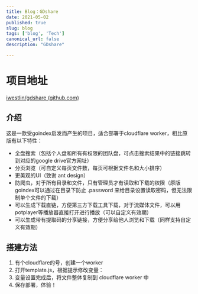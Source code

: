 ```yaml
---
title: Blog：GDshare
date: 2021-05-02
published: true
slug: blog
tags: ['blog', 'Tech']
canonical_url: false
description: "GDshare"

---
```

# 项目地址

[iwestlin/gdshare (github.com)](https://github.com/iwestlin/gdshare)



## 介绍

这是一款受goindex启发而产生的项目，适合部署于cloudflare worker，相比原版有以下特性：

- 全盘搜索（包括个人盘和所有有权限的团队盘，可点击搜索结果中的链接跳转到对应的google drive官方网址）
- 分页浏览（可自定义每页文件数，每页可根据文件名和大小排序）
- 更美观的UI（致谢 ant design）
- 防爬虫，对于所有目录和文件，只有管理员才有读取和下载的权限（原版goindex可以通过在目录下防止 .password 来给目录设置读取密码，但无法限制单个文件的下载）
- 可以生成下载直链，方便第三方下载工具下载，对于流媒体文件，可以用potplayer等播放器直接打开进行播放（可以自定义有效期）
- 可以生成带有提取码的分享链接，方便分享给他人浏览和下载（同样支持自定义有效期）

## 搭建方法

1. 有个cloudflare的号，创建一个worker
2. 打开template.js，根据提示修改变量：
3. 变量设置完成后，将文件整体复制到 cloudflare worker 中
4. 保存部署，体验！
